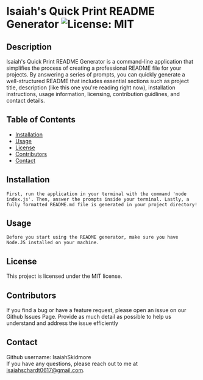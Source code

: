 
# Isaiah's Quick Print README Generator ![License: MIT](https://img.shields.io/badge/License-MIT-yellow.svg)

## Description
Isaiah's Quick Print README Generator is a command-line application that simplifies the process of creating a professional README file for your projects. By answering a series of prompts, you can quickly generate a well-structured README that includes essential sections such as project title, description (like this one you're reading right now), installation instructions, usage information, licensing, contribution guidlines, and contact details.

## Table of Contents
- [Installation](#installation)
- [Usage](#usage)
- [License](#license)
- [Contributors](#contributors)
- [Contact](#contact)


## Installation
```
First, run the application in your terminal with the command 'node index.js'. Then, answer the prompts inside your terminal. Lastly, a fully formatted README.md file is generated in your project directory!
```

## Usage
```
Before you start using the README generator, make sure you have Node.JS installed on your machine.
```

## License
This project is licensed under the MIT license.

## Contributors
If you find a bug or have a feature request, please open an issue on our Github Issues Page. Provide as much detail as possible to help us understand and address the issue efficiently

## Contact
Github username: IsaiahSkidmore  
If you have any questions, please reach out to me at isaiahschardt0617@gmail.com.
